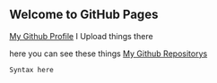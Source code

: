 ## Welcome to GitHub Pages

[My Github Profile](https://github.com/TerrificTable/)
I Upload things there

here you can see these things
[My Github Repositorys](https://github.com/TerrificTable?tab=repositories)

```markdown
Syntax here
```
